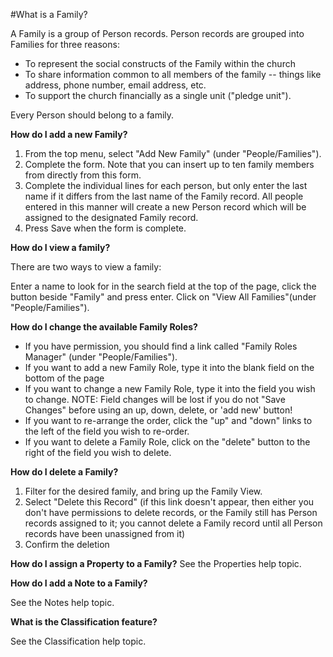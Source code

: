 #What is a Family?

A Family is a group of Person records. Person records are grouped into Families for three reasons:

- To represent the social constructs of the Family within the church
- To share information common to all members of the family -- things like address, phone number, email address, etc.
- To support the church financially as a single unit ("pledge unit").

Every Person should belong to a family.

**How do I add a new Family?**

1.  From the top menu, select "Add New Family" (under "People/Families").
2. Complete the form. Note that you can insert up to ten family members from directly from this form. 
3. Complete the individual lines for each person, but only enter the last name if it differs from the last name of the Family record. All people entered in this manner will create a new Person record which will be assigned to the designated Family record.
4. Press Save when the form is complete.

**How do I view a family?**

There are two ways to view a family:

Enter a name to look for in the search field at the top of the page, click the button beside "Family" and press enter.
Click on "View All Families"(under "People/Families").

**How do I change the available Family Roles?**

- If you have permission, you should find a link called "Family Roles Manager" (under "People/Families").
- If you want to add a new Family Role, type it into the blank field on the bottom of the page
- If you want to change a new Family Role, type it into the field you wish to change. 
  NOTE: Field changes will be lost if you do not "Save Changes" before using an up, down, delete, or 'add new' button!
- If you want to re-arrange the order, click the "up" and "down" links to the left of the field you wish to re-order.
- If you want to delete a Family Role, click on the "delete" button to the right of the field you wish to delete.

**How do I delete a Family?**

1. Filter for the desired family, and bring up the Family View.
2. Select "Delete this Record" (if this link doesn't appear, then either you don't have permissions to delete records, or the Family still has Person records assigned to it; you cannot delete a Family record until all Person records have been unassigned from it)
3. Confirm the deletion

**How do I assign a Property to a Family?**
See the Properties help topic.

**How do I add a Note to a Family?**

See the Notes help topic.

**What is the Classification feature?**

See the Classification help topic.
